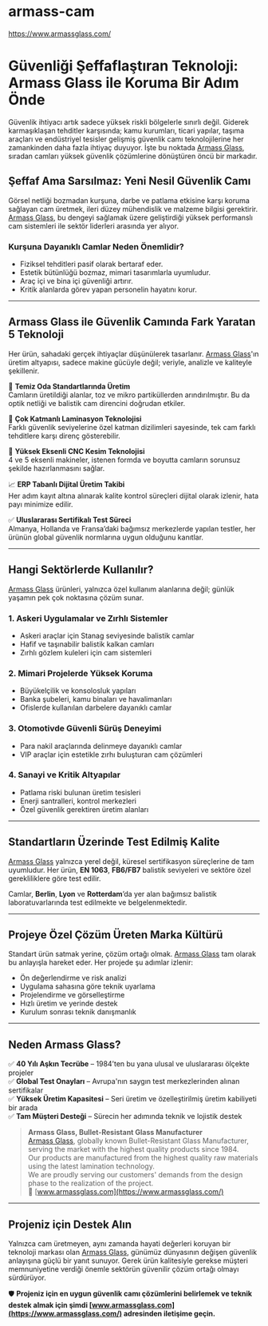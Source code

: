 # armass-cam
https://www.armassglass.com/

# Güvenliği Şeffaflaştıran Teknoloji: Armass Glass ile Koruma Bir Adım Önde

Güvenlik ihtiyacı artık sadece yüksek riskli bölgelerle sınırlı değil. Giderek karmaşıklaşan tehditler karşısında; kamu kurumları, ticari yapılar, taşıma araçları ve endüstriyel tesisler gelişmiş güvenlik camı teknolojilerine her zamankinden daha fazla ihtiyaç duyuyor. İşte bu noktada [Armass Glass](https://www.armassglass.com/), sıradan camları yüksek güvenlik çözümlerine dönüştüren öncü bir markadır.

## Şeffaf Ama Sarsılmaz: Yeni Nesil Güvenlik Camı

Görsel netliği bozmadan kurşuna, darbe ve patlama etkisine karşı koruma sağlayan cam üretmek, ileri düzey mühendislik ve malzeme bilgisi gerektirir. [Armass Glass](https://www.armassglass.com/), bu dengeyi sağlamak üzere geliştirdiği yüksek performanslı cam sistemleri ile sektör liderleri arasında yer alıyor.

### Kurşuna Dayanıklı Camlar Neden Önemlidir?

- Fiziksel tehditleri pasif olarak bertaraf eder.  
- Estetik bütünlüğü bozmaz, mimari tasarımlarla uyumludur.  
- Araç içi ve bina içi güvenliği artırır.  
- Kritik alanlarda görev yapan personelin hayatını korur.  

---

## Armass Glass ile Güvenlik Camında Fark Yaratan 5 Teknoloji

Her ürün, sahadaki gerçek ihtiyaçlar düşünülerek tasarlanır. [Armass Glass](https://www.armassglass.com/)'ın üretim altyapısı, sadece makine gücüyle değil; veriyle, analizle ve kaliteyle şekillenir.

🔬 **Temiz Oda Standartlarında Üretim**  
Camların üretildiği alanlar, toz ve mikro partiküllerden arındırılmıştır. Bu da optik netliği ve balistik cam direncini doğrudan etkiler.

🧱 **Çok Katmanlı Laminasyon Teknolojisi**  
Farklı güvenlik seviyelerine özel katman dizilimleri sayesinde, tek cam farklı tehditlere karşı direnç gösterebilir.

🔧 **Yüksek Eksenli CNC Kesim Teknolojisi**  
4 ve 5 eksenli makineler, istenen formda ve boyutta camların sorunsuz şekilde hazırlanmasını sağlar.

📈 **ERP Tabanlı Dijital Üretim Takibi**  
Her adım kayıt altına alınarak kalite kontrol süreçleri dijital olarak izlenir, hata payı minimize edilir.

✅ **Uluslararası Sertifikalı Test Süreci**  
Almanya, Hollanda ve Fransa’daki bağımsız merkezlerde yapılan testler, her ürünün global güvenlik normlarına uygun olduğunu kanıtlar.

---

## Hangi Sektörlerde Kullanılır?

[Armass Glass](https://www.armassglass.com/) ürünleri, yalnızca özel kullanım alanlarına değil; günlük yaşamın pek çok noktasına çözüm sunar.

### 1. Askeri Uygulamalar ve Zırhlı Sistemler

- Askeri araçlar için Stanag seviyesinde balistik camlar  
- Hafif ve taşınabilir balistik kalkan camları  
- Zırhlı gözlem kuleleri için cam sistemleri  

### 2. Mimari Projelerde Yüksek Koruma

- Büyükelçilik ve konsolosluk yapıları  
- Banka şubeleri, kamu binaları ve havalimanları  
- Ofislerde kullanılan darbelere dayanıklı camlar  

### 3. Otomotivde Güvenli Sürüş Deneyimi

- Para nakil araçlarında delinmeye dayanıklı camlar  
- VIP araçlar için estetikle zırhı buluşturan cam çözümleri  

### 4. Sanayi ve Kritik Altyapılar

- Patlama riski bulunan üretim tesisleri  
- Enerji santralleri, kontrol merkezleri  
- Özel güvenlik gerektiren üretim alanları  

---

## Standartların Üzerinde Test Edilmiş Kalite

[Armass Glass](https://www.armassglass.com/) yalnızca yerel değil, küresel sertifikasyon süreçlerine de tam uyumludur. Her ürün, **EN 1063**, **FB6/FB7** balistik seviyeleri ve sektöre özel gerekliliklere göre test edilir.

Camlar, **Berlin**, **Lyon** ve **Rotterdam**’da yer alan bağımsız balistik laboratuvarlarında test edilmekte ve belgelenmektedir.

---

## Projeye Özel Çözüm Üreten Marka Kültürü

Standart ürün satmak yerine, çözüm ortağı olmak. [Armass Glass](https://www.armassglass.com/) tam olarak bu anlayışla hareket eder. Her projede şu adımlar izlenir:

- Ön değerlendirme ve risk analizi  
- Uygulama sahasına göre teknik uyarlama  
- Projelendirme ve görselleştirme  
- Hızlı üretim ve yerinde destek  
- Kurulum sonrası teknik danışmanlık  

---

## Neden Armass Glass?

✅ **40 Yılı Aşkın Tecrübe** – 1984’ten bu yana ulusal ve uluslararası ölçekte projeler  
✅ **Global Test Onayları** – Avrupa'nın saygın test merkezlerinden alınan sertifikalar  
✅ **Yüksek Üretim Kapasitesi** – Seri üretim ve özelleştirilmiş üretim kabiliyeti bir arada  
✅ **Tam Müşteri Desteği** – Sürecin her adımında teknik ve lojistik destek  

> **Armass Glass, Bullet-Resistant Glass Manufacturer**  
> [Armass Glass](https://www.armassglass.com/), globally known Bullet-Resistant Glass Manufacturer, serving the market with the highest quality products since 1984.  
> Our products are manufactured from the highest quality raw materials using the latest lamination technology.  
> We are proudly serving our customers' demands from the design phase to the realization of the project.  
> 🔗 [www.armassglass.com](https://www.armassglass.com/)

---

## Projeniz için Destek Alın

Yalnızca cam üretmeyen, aynı zamanda hayati değerleri koruyan bir teknoloji markası olan [Armass Glass](https://www.armassglass.com/), günümüz dünyasının değişen güvenlik anlayışına güçlü bir yanıt sunuyor. Gerek ürün kalitesiyle gerekse müşteri memnuniyetine verdiği önemle sektörün güvenilir çözüm ortağı olmayı sürdürüyor.

🛡️ **Projeniz için en uygun güvenlik camı çözümlerini belirlemek ve teknik destek almak için şimdi [www.armassglass.com](https://www.armassglass.com/) adresinden iletişime geçin.**
